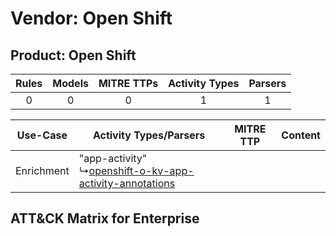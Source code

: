 Vendor: Open Shift
==================
Product: Open Shift
-------------------
| Rules | Models | MITRE TTPs | Activity Types | Parsers |
|:-----:|:------:|:----------:|:--------------:|:-------:|
|   0   |   0    |     0      |       1        |    1    |

|  Use-Case  | Activity Types/Parsers    | MITRE TTP | Content    |
|:----------:| ---- | --------- | ---- |
| Enrichment |  "app-activity"<br> ↳[openshift-o-kv-app-activity-annotations](Ps/pC_openshiftokvappactivityannotations.md)<br> |    | [](RM/r_m_open_shift_open_shift_Enrichment.md) |

ATT&CK Matrix for Enterprise
----------------------------
